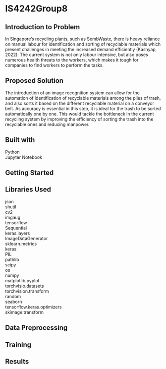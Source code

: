 # IS4242Group8

## Introduction to Problem
In Singapore’s recycling plants, such as SembWaste, there is heavy reliance on manual labour for identification and sorting of recyclable materials which present challenges in meeting the increased demand efficiently (Kashyap, 2022). The current system is not only labour
intensive, but also poses numerous health threats to the workers, which makes it tough for companies to find workers to perform the tasks.

## Proposed Solution
The introduction of an image recognition system can allow for the automation of identification of recyclable materials among the piles of trash, and also sorts it based on the different recyclable material on a conveyor belt. As accuracy is essential in this step, it is ideal for the trash to be sorted automatically one by one. This would tackle the bottleneck in the current recycling system by improving the efficiency of sorting the trash into the recyclable ones and reducing manpower.

## Built with
Python <br/>
Jupyter Notebook

## Getting Started

## Libraries Used
json <br/>
shutil <br/>
cv2 <br/>
imgaug <br/>
tensorflow <br/>
Sequential <br/>
keras.layers <br/>
ImageDataGenerator <br/>
sklearn.metrics <br/>
keras <br/>
PIL <br/>
pathlib <br/>
scipy <br/>
os <br/>
numpy <br/>
matplotlib.pyplot <br/>
torchvisio.datasets <br/>
torchvision.transform <br/>
random <br/>
seaborn <br/>
tensorflow.keras.optimizers <br/>
skimage.transform <br/>

## Data Preprocessing

## Training

## Results
